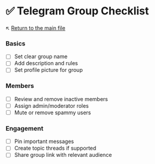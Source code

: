 # ✅ Telegram Group Checklist

↖️ [Return to the main file](../README.md)

### Basics
- [ ] Set clear group name
- [ ] Add description and rules
- [ ] Set profile picture for group

### Members
- [ ] Review and remove inactive members
- [ ] Assign admin/moderator roles
- [ ] Mute or remove spammy users

### Engagement
- [ ] Pin important messages
- [ ] Create topic threads if supported
- [ ] Share group link with relevant audience
